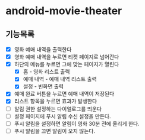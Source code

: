 # android-movie-theater

## 기능목록
- [X] 영화 예매 내역을 출력한다
- [X] 영화 예매 내역을 누르면 티켓 페이지로 넘어간다
- [X] 하단의 메뉴를 누르면 그에 맞는 페이지가 열린다
  - [X] 홈 - 영화 리스트 출력
  - [X] 예매 내역 - 예매 내역 리스트 출력
  - [X] 설정 - 빈화면 출력
- [X] 예매 완료 버튼을 누르면 예매 내역이 저장된다
- [X] 리스트 항목을 누르면 효과가 발생한다
- [ ] 알림 권한 설정하는 다이얼로그를 띄운다
- [ ] 설정 페이지에 푸시 알림 수신 설정을 만든다.
- [ ] 푸시 알림을 설정하면 알림이 영화 30분 전에 울리게 한다.
- [ ] 푸시 알림을 끄면 알림이 오지 않는다.
